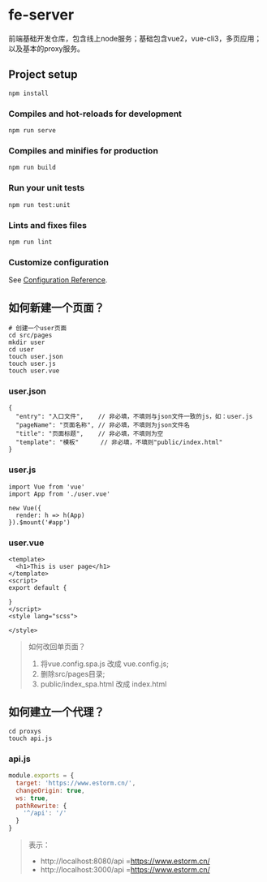 # fe-server

前端基础开发仓库，包含线上node服务；基础包含vue2，vue-cli3，多页应用；以及基本的proxy服务。

## Project setup
```
npm install
```

### Compiles and hot-reloads for development
```
npm run serve
```

### Compiles and minifies for production
```
npm run build
```

### Run your unit tests
```
npm run test:unit
```

### Lints and fixes files
```
npm run lint
```

### Customize configuration
See [Configuration Reference](https://cli.vuejs.org/config/).


## 如何新建一个页面？

```
# 创建一个user页面
cd src/pages
mkdir user
cd user
touch user.json
touch user.js
touch user.vue
```

### user.json

```
{
  "entry": "入口文件",    // 非必填，不填则与json文件一致的js，如：user.js
  "pageName": "页面名称", // 非必填，不填则为json文件名
  "title": "页面标题",    // 非必填，不填则为空
  "template": "模板"      // 非必填，不填则"public/index.html"
}
```

### user.js
```
import Vue from 'vue'
import App from './user.vue'

new Vue({
  render: h => h(App)
}).$mount('#app')

```

### user.vue
```
<template>
  <h1>This is user page</h1>
</template>
<script>
export default {
  
}
</script>
<style lang="scss">

</style>
```

> 如何改回单页面？
> 1. 将vue.config.spa.js 改成 vue.config.js; 
> 2. 删除src/pages目录; 
> 3. public/index_spa.html 改成 index.html

## 如何建立一个代理？
```
cd proxys
touch api.js
```

### api.js
```js
module.exports = {
  target: 'https://www.estorm.cn/',
  changeOrigin: true,
  ws: true,
  pathRewrite: {
    '^/api': '/'
  }
}
```

> 表示：
> - http://localhost:8080/api =https://www.estorm.cn/
> - http://localhost:3000/api =https://www.estorm.cn/
